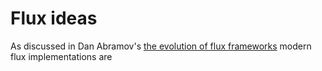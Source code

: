 # Flux ideas
As discussed in Dan Abramov's [the evolution of flux frameworks](https://medium.com/@dan_abramov/the-evolution-of-flux-frameworks-6c16ad26bb31) modern flux implementations are

